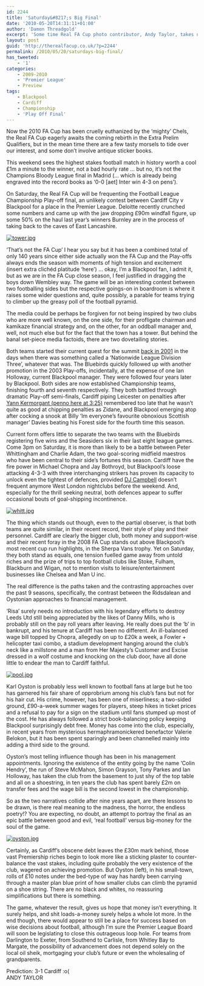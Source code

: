 ```yaml
---
id: 2244
title: 'Saturday&#8217;s Big Final'
date: '2010-05-20T14:31:11+01:00'
author: 'Damon Threadgold'
excerpt: 'Some time Real FA Cup photo contributor, Andy Taylor, takes up the keyboard to offer a preview of this year''s Championship ...'
layout: post
guid: 'http://therealfacup.co.uk/?p=2244'
permalink: /2010/05/20/saturdays-big-final/
has_tweeted:
    - '1'
categories:
    - 2009-2010
    - 'Premier League'
    - Preview
tags:
    - Blackpool
    - Cardiff
    - Championship
    - 'Play Off Final'
---
```


Now the 2010 FA Cup has been cruelly euthanized by the ‘mighty’ Chels, the Real FA Cup eagerly awaits the coming rebirth in the Extra Prelim Qualifiers, but in the mean time there are a few tasty morsels to tide over our interest, and some don’t involve antique sticker books.

This weekend sees the highest stakes football match in history worth a cool £1m a minute to the winner, not a bad hourly rate … but no, it’s not the Champions Bloody League final in Madrid (… which is already being engraved into the record books as ‘0-0 \[aet\] Inter win 4-3 on pens’).

On Saturday, the Real FA Cup will be frequenting the Football League Championship Play-off final, an unlikely contest between Cardiff City v Blackpool for a place in the Premier League. Deloitte recently crunched some numbers and came up with the jaw dropping £90m windfall figure, up some 50% on the haul last year’s winners Burnley are in the process of taking back to the caves of East Lancashire.

[![tower.jpg](http://lh5.ggpht.com/_3L4_Y2OBz2M/S_U0nlzlshI/AAAAAAAACJA/5f1W7DCEnhY/tower.jpg?imgmax=200)](http://lh5.ggpht.com/_3L4_Y2OBz2M/S_U0nlzlshI/AAAAAAAACJA/5f1W7DCEnhY/tower.jpg?imgmax=640)

‘That’s not the FA Cup’ I hear you say but it has been a combined total of only 140 years since either side actually won the FA Cup and the Play-offs always ends the season with moments of high tension and excitement (insert extra clichéd platitude ‘here’) … okay, I’m a Blackpool fan, I admit it, but as we are in the FA Cup close season, I feel justified in dragging the boys down Wembley way. The game will be an interesting contest between two footballing sides but the respective goings-on in boardroom is where it raises some wider questions and, quite possibly, a parable for teams trying to climber up the greasy poll of the football pyramid.

The media could be perhaps be forgiven for not being inspired by two clubs who are more well known, on the one side, for their profligate chairman and kamikaze financial strategy and, on the other, for an oddball manager and, well, not much else but for the fact that the town has a tower. But behind the banal set-piece media factoids, there are two dovetailing stories.

Both teams started their current quest for the summit [back in 2001](http://www.footymad.net/football-league-tables/?divno=33&ssnno=130) in the days when there was something called a ‘Nationwide League Division Three’, whatever that was. The Bluebirds quickly followed up with another promotion in the 2003 Play-offs, incidentally, at the expense of one Ian Holloway, current Blackpool manager. They were followed four years later by Blackpool. Both sides are now established Championship teams, finishing fourth and seventh respectively. They both battled through dramatic Play-off semi-finals, Cardiff piping Leicester on penalties after [Yann Kermorgant (penno here at 3:25)](<http://www.youtube.com/watch?v=4Bb0ZRhNi6E >) remembered too late that he wasn’t quite as good at chipping penalties as Zidane, and Blackpool emerging atop after cocking a snook at Billy ‘Im everyone’s favourite obnoxious Scottish manager’ Davies beating his Forest side for the fourth time this season.

Current form offers little to separate the two teams with the Bluebirds registering five wins and the Seasiders six in their last eight league games. Come 3pm on Saturday, it is more than likely to be a battle between Peter Whittingham and Charlie Adam, the two goal-scoring midfield maestros who have been central to their side’s fortunes this season. Cardiff have the fire power in Michael Chopra and Jay Bothroyd, but Blackpool’s loose attacking 4-3-3 with three interchanging strikers has proven its capacity to unlock even the tightest of defences, provided [DJ Campbell](http://news.bbc.co.uk/1/hi/england/lancashire/8640652.stm) doesn’t frequent anymore West London nightclubs before the weekend. And, especially for the thrill seeking neutral, both defences appear to suffer occasional bouts of goal-shipping incontinence.

[![whitt.jpg](http://lh5.ggpht.com/_3L4_Y2OBz2M/S_U0nkORmcI/AAAAAAAACJE/tvmSOqxJj1Q/whitt.jpg?imgmax=200)](http://lh5.ggpht.com/_3L4_Y2OBz2M/S_U0nkORmcI/AAAAAAAACJE/tvmSOqxJj1Q/whitt.jpg?imgmax=640)

The thing which stands out though, even to the partial observer, is that both teams are quite similar, in their recent record, their style of play and their personnel. Cardiff are clearly the bigger club, both money and support-wise and their recent foray in the 2008 FA Cup stands out above Blackpool’s most recent cup run highlights, in the Sherpa Vans trophy. Yet on Saturday, they both stand as equals, one tension fuelled game away from untold riches and the prize of trips to top football clubs like Stoke, Fulham, Blackburn and Wigan, not to mention visits to leisure/entertainment businesses like Chelsea and Man U inc.

The real difference is the paths taken and the contrasting approaches over the past 9 seasons, specifically, the contrast between the Ridsdalean and Oystonian approaches to financial management.

‘Risa’ surely needs no introduction with his legendary efforts to destroy Leeds Utd still being appreciated by the likes of Danny Mills, who is probably still on the pay roll years after leaving. He really does put the ‘b’ in bankrupt, and his tenure at Cardiff has been no different. An ill-balanced wage bill topped by Chopra, allegedly on up to £20k a week, a Fowler + helicopter taxi combo, a stadium development hanging around the club’s neck like a millstone and a man from Her Majesty’s Customer and Excise dressed in a wolf costume and knocking on the club door, have all done little to endear the man to Cardiff faithful.

[![pool.jpg](http://lh5.ggpht.com/_3L4_Y2OBz2M/S_U0nlApCyI/AAAAAAAACI8/LlYezHSnZvY/pool.jpg?imgmax=200)](http://lh5.ggpht.com/_3L4_Y2OBz2M/S_U0nlApCyI/AAAAAAAACI8/LlYezHSnZvY/pool.jpg?imgmax=640)

Karl Oyston is probably less well known to football fans at large but he too has garnered his fair share of opprobrium among his club’s fans but not for his hair cut. His crime, however, has been one of miserliness; a two-sided ground, £90-a-week summer wages for players, steep hikes in ticket prices and a refusal to pay for a sign on the stadium until fans stumped up most of the cost. He has always followed a strict book-balancing policy keeping Blackpool surprisingly debt free. Money has come into the club, especially, in recent years from mysterious hermaphramonickered benefactor Valerie Belokon, but it has been spent sparingly and been channelled mainly into adding a third side to the ground.

Oyston’s most telling influence though has been in his management appointments. Ignoring the existence of the entity going by the name ‘Colin Hendry’, the run of Steve McMahon, Simon Grayson, Tony Parkes and Ian Holloway, has taken the club from the basement to just shy of the top table and all on a shoestring, in ten years the club has spent barely £2m on transfer fees and the wage bill is the second lowest in the championship.

So as the two narratives collide after nine years apart, are there lessons to be drawn, is there real meaning to the madness, the horror, the endless poetry!? You are expecting, no doubt, an attempt to portray the final as an epic battle between good and evil, ‘real football’ versus big-money for the soul of the game.

[![oyston.jpg](http://lh6.ggpht.com/_3L4_Y2OBz2M/S_U0nZgP4RI/AAAAAAAACI4/2Oyisn0fU3o/oyston.jpg?imgmax=200)](http://lh6.ggpht.com/_3L4_Y2OBz2M/S_U0nZgP4RI/AAAAAAAACI4/2Oyisn0fU3o/oyston.jpg?imgmax=640)

Certainly, as Cardiff’s obscene debt leaves the £30m mark behind, those vast Premiership riches begin to look more like a sticking plaster to counter-balance the vast stakes, including quite probably the very existence of the club, wagered on achieving promotion. But Oyston (left), in his small-town, rolls of £10 notes under the bed-type of way has hardly been carrying through a master plan blue print of how smaller clubs can climb the pyramid on a shoe string. There are no black and whites, no reassuring simplifications but there is something.

The game, whatever the result, gives us hope that money isn’t everything. It surely helps, and shit loads-a-money surely helps a whole lot more. In the end though, there would appear to still be a place for success based on wise decisions about football, although I’m sure the Premier League Board will soon be legislating to close this outrageous loop hole. For teams from Darlington to Exeter, from Southend to Carlisle, from Whitley Bay to Margate, the possibility of advancement does not depend solely on the local oil sheik, mortgaging your club’s future or even the wholesaling of grandparents.

Prediction: 3-1 Cardiff :o(  
ANDY TAYLOR